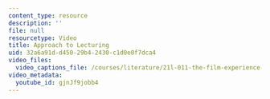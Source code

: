 ```yaml
---
content_type: resource
description: ''
file: null
resourcetype: Video
title: Approach to Lecturing
uid: 32a6a91d-d450-29b4-2430-c1d0e0f7dca4
video_files:
  video_captions_file: /courses/literature/21l-011-the-film-experience-fall-2013/instructor-insights/video-playlist/approach-to-lecturing/gjnJf9jobb4.vtt
video_metadata:
  youtube_id: gjnJf9jobb4
---
```

